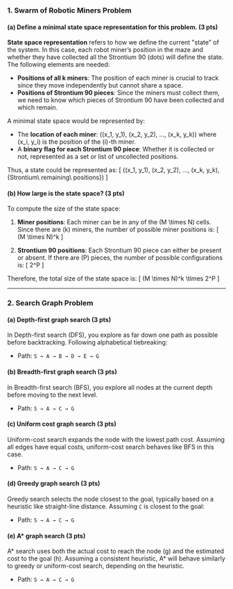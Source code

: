 ### 1. Swarm of Robotic Miners Problem

#### (a) Define a minimal state space representation for this problem. (3 pts)

**State space representation** refers to how we define the current "state" of the system. In this case, each robot miner’s position in the maze and whether they have collected all the Strontium 90 (dots) will define the state. The following elements are needed:

- **Positions of all k miners**: The position of each miner is crucial to track since they move independently but cannot share a space.
- **Positions of Strontium 90 pieces**: Since the miners must collect them, we need to know which pieces of Strontium 90 have been collected and which remain.

A minimal state space would be represented by:
- The **location of each miner**: \((x_1, y_1), (x_2, y_2), ..., (x_k, y_k)\) where \(x_i, y_i\) is the position of the \(i\)-th miner.
- A **binary flag for each Strontium 90 piece**: Whether it is collected or not, represented as a set or list of uncollected positions.

Thus, a state could be represented as:
\[
((x_1, y_1), (x_2, y_2), ..., (x_k, y_k), \{Strontium\ remaining\ positions\})
\]

#### (b) How large is the state space? (3 pts)

To compute the size of the state space:
1. **Miner positions**: Each miner can be in any of the \(M \times N\) cells. Since there are \(k\) miners, the number of possible miner positions is:
   \[
   (M \times N)^k
   \]
   
2. **Strontium 90 positions**: Each Strontium 90 piece can either be present or absent. If there are \(P\) pieces, the number of possible configurations is:
   \[
   2^P
   \]

Therefore, the total size of the state space is:
\[
(M \times N)^k \times 2^P
\]

---

### 2. Search Graph Problem

#### (a) Depth-first graph search (3 pts)
In Depth-first search (DFS), you explore as far down one path as possible before backtracking. Following alphabetical tiebreaking:

- Path: `S → A → B → D → E → G`

#### (b) Breadth-first graph search (3 pts)
In Breadth-first search (BFS), you explore all nodes at the current depth before moving to the next level.

- Path: `S → A → C → G`

#### (c) Uniform cost graph search (3 pts)
Uniform-cost search expands the node with the lowest path cost. Assuming all edges have equal costs, uniform-cost search behaves like BFS in this case.

- Path: `S → A → C → G`

#### (d) Greedy graph search (3 pts)
Greedy search selects the node closest to the goal, typically based on a heuristic like straight-line distance. Assuming `C` is closest to the goal:

- Path: `S → A → C → G`

#### (e) A* graph search (3 pts)
A* search uses both the actual cost to reach the node (g) and the estimated cost to the goal (h). Assuming a consistent heuristic, A* will behave similarly to greedy or uniform-cost search, depending on the heuristic.

- Path: `S → A → C → G`

